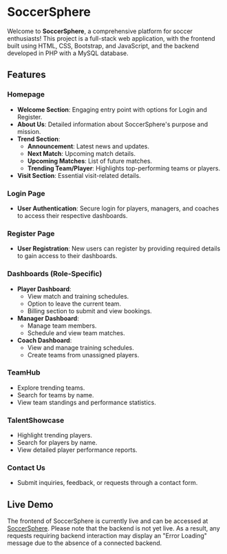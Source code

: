 # SoccerSphere

Welcome to **SoccerSphere**, a comprehensive platform for soccer enthusiasts! This project is a full-stack web application, with the frontend built using HTML, CSS, Bootstrap, and JavaScript, and the backend developed in PHP with a MySQL database.

## Features

### Homepage
- **Welcome Section**: Engaging entry point with options for Login and Register.
- **About Us**: Detailed information about SoccerSphere's purpose and mission.
- **Trend Section**:
  - **Announcement**: Latest news and updates.
  - **Next Match**: Upcoming match details.
  - **Upcoming Matches**: List of future matches.
  - **Trending Team/Player**: Highlights top-performing teams or players.
- **Visit Section**: Essential visit-related details.

### Login Page
- **User Authentication**: Secure login for players, managers, and coaches to access their respective dashboards.

### Register Page
- **User Registration**: New users can register by providing required details to gain access to their dashboards.

### Dashboards (Role-Specific)
- **Player Dashboard**:
  - View match and training schedules.
  - Option to leave the current team.
  - Billing section to submit and view bookings.
- **Manager Dashboard**:
  - Manage team members.
  - Schedule and view team matches.
- **Coach Dashboard**:
  - View and manage training schedules.
  - Create teams from unassigned players.

### TeamHub
- Explore trending teams.
- Search for teams by name.
- View team standings and performance statistics.

### TalentShowcase
- Highlight trending players.
- Search for players by name.
- View detailed player performance reports.

### Contact Us
- Submit inquiries, feedback, or requests through a contact form.

## Live Demo
The frontend of SoccerSphere is currently live and can be accessed at [SoccerSphere](https://soccersphere.vercel.app/). Please note that the backend is not yet live. As a result, any requests requiring backend interaction may display an "Error Loading" message due to the absence of a connected backend.

